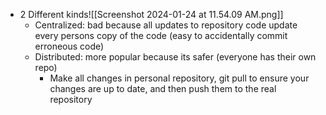- 2 Different kinds![[Screenshot 2024-01-24 at 11.54.09 AM.png]]
	- Centralized: bad because all updates to repository code update every persons copy of the code (easy to accidentally commit erroneous code)
	- Distributed: more popular because its safer (everyone has their own repo)
		- Make all changes in personal repository, git pull to ensure your changes are up to date, and then push them to the real repository